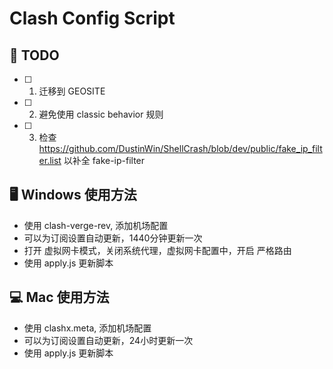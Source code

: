 # Clash Config Script

## 🎯 TODO

- [ ] 1. 迁移到 GEOSITE
- [ ] 2. 避免使用 classic behavior 规则
- [ ] 3. 检查 https://github.com/DustinWin/ShellCrash/blob/dev/public/fake_ip_filter.list 以补全 fake-ip-filter

## 🖥️ Windows 使用方法

- 使用 clash-verge-rev, 添加机场配置
- 可以为订阅设置自动更新，1440分钟更新一次
- 打开 虚拟网卡模式，关闭系统代理，虚拟网卡配置中，开启 严格路由
- 使用 apply.js 更新脚本

## 💻 Mac 使用方法

- 使用 clashx.meta, 添加机场配置
- 可以为订阅设置自动更新，24小时更新一次
- 使用 apply.js 更新脚本
